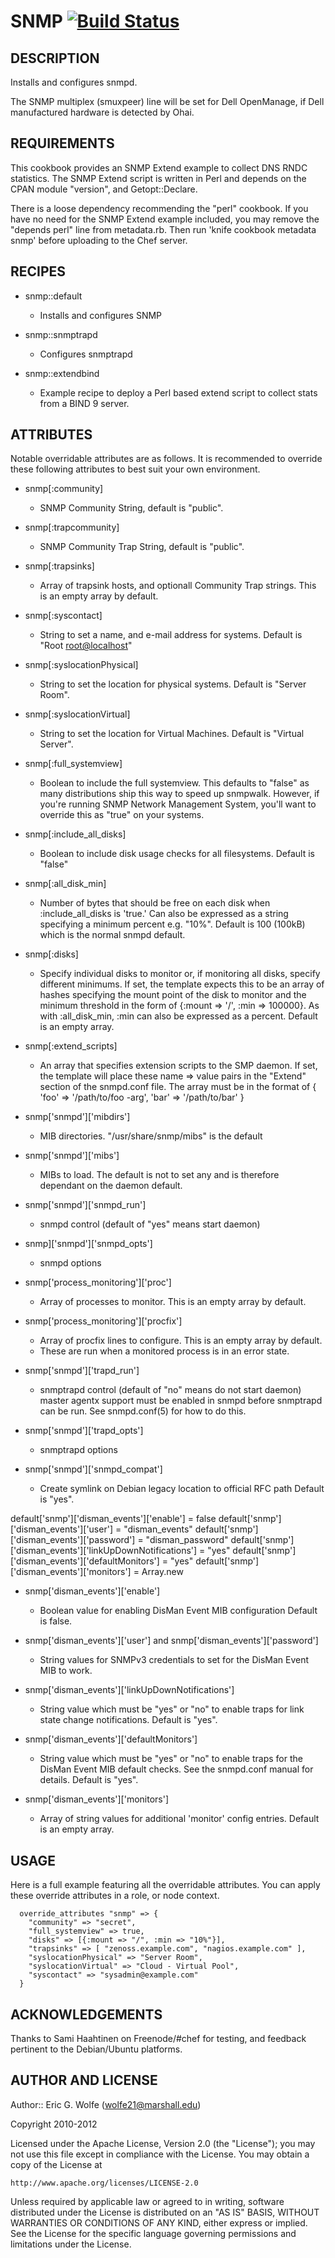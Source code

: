# SNMP [![Build Status](https://secure.travis-ci.org/atomic-penguin/cookbook-snmp.png?branch=master)](http://travis-ci.org/atomic-penguin/cookbook-snmp)

## DESCRIPTION

Installs and configures snmpd.

The SNMP multiplex (smuxpeer) line will be set for Dell OpenManage, if Dell
manufactured hardware is detected by Ohai.

## REQUIREMENTS

This cookbook provides an SNMP Extend example to collect DNS RNDC statistics.
The SNMP Extend script is written in Perl and depends on the CPAN module "version",
and Getopt::Declare.

There is a loose dependency recommending the "perl" cookbook.
If you have no need for the SNMP Extend example included, you may remove the
"depends perl" line from metadata.rb. Then run 'knife cookbook metadata snmp'
before uploading to the Chef server.

## RECIPES

* snmp::default
  - Installs and configures SNMP

* snmp::snmptrapd
  - Configures snmptrapd

* snmp::extendbind
  - Example recipe to deploy a Perl based extend script to collect stats
    from a BIND 9 server.

## ATTRIBUTES

Notable overridable attributes are as follows.  It is recommended to override
these following attributes to best suit your own environment.

* snmp[:community]
  - SNMP Community String, default is "public".

* snmp[:trapcommunity]
  - SNMP Community Trap String, default is "public".

* snmp[:trapsinks]
  - Array of trapsink hosts, and optionall Community Trap strings.
    This is an empty array by default.

* snmp[:syscontact]
  - String to set a name, and e-mail address for systems.
    Default is "Root <root@localhost>"

* snmp[:syslocationPhysical]
  - String to set the location for physical systems.
    Default is "Server Room".

* snmp[:syslocationVirtual]
  - String to set the location for Virtual Machines.
    Default is "Virtual Server".

* snmp[:full\_systemview]
  - Boolean to include the full systemview.
    This defaults to "false" as many distributions ship this way to speed up
     snmpwalk.  However, if you're running SNMP Network Management System,
     you'll want to override this as "true" on your systems.

* snmp[:include\_all\_disks]
  - Boolean to include disk usage checks for all filesystems.
    Default is "false"

* snmp[:all\_disk\_min]
  - Number of bytes that should be free on each disk when :include\_all\_disks 
    is 'true.'  Can also be expressed as a string specifying a minimum percent
    e.g. "10%".
    Default is 100 (100kB) which is the normal snmpd default.

* snmp[:disks]
  - Specify individual disks to monitor or, if monitoring all disks, specify 
    different minimums.  If set, the template expects this to be an 
    array of hashes specifying the mount point of the disk to monitor and
    the minimum threshold in the form of {:mount => '/', :min => 100000}.
    As with :all\_disk\_min, :min can also be expressed as a percent.
    Default is an empty array.

* snmp[:extend_scripts]
  - An array that specifies extension scripts to the SMP daemon. If set, the template 
    will place these name => value pairs in the "Extend" section of the snmpd.conf file.
    The array must be in the format of { 'foo' => '/path/to/foo -arg', 'bar' => '/path/to/bar' }

* snmp['snmpd']['mibdirs']
  - MIB directories.  "/usr/share/snmp/mibs" is the default

* snmp['snmpd']['mibs']
  - MIBs to load.  The default is not to set any and is therefore dependant
     on the daemon default.

* snmp['snmpd']['snmpd_run']
  - snmpd control (default of "yes" means start daemon)

* snmp]['snmpd']['snmpd_opts']
  - snmpd options

* snmp['process_monitoring']['proc']
  - Array of processes to monitor. This is an empty array by default.

* snmp['process_monitoring']['procfix']
  - Array of procfix lines to configure. This is an empty array by default.
  - These are run when a monitored process is in an error state.

* snmp['snmpd']['trapd_run']
  - snmptrapd control (default of "no" means do not start daemon)
    master agentx support must be enabled in snmpd before snmptrapd
    can be run.  See snmpd.conf(5) for how to do this.

* snmp['snmpd']['trapd_opts']
  - snmptrapd options

* snmp['snmpd']['snmpd_compat']
  - Create symlink on Debian legacy location to official RFC path
    Default is "yes".

default['snmp']['disman_events']['enable'] = false
default['snmp']['disman_events']['user'] = "disman_events"
default['snmp']['disman_events']['password'] = "disman_password"
default['snmp']['disman_events']['linkUpDownNotifications'] = "yes"
default['snmp']['disman_events']['defaultMonitors'] = "yes"
default['snmp']['disman_events']['monitors'] = Array.new

* snmp['disman_events']['enable']
  - Boolean value for enabling DisMan Event MIB configuration
    Default is false.

* snmp['disman_events']['user'] and snmp['disman_events']['password']
  - String values for SNMPv3 credentials to set for the DisMan Event MIB
    to work.

* snmp['disman_events']['linkUpDownNotifications']
  - String value which must be "yes" or "no" to enable traps for link
    state change notifications.
    Default is "yes".

* snmp['disman_events']['defaultMonitors']
  - String value which must be "yes" or "no" to enable traps for the
    DisMan Event MIB default checks. See the snmpd.conf manual for details.
    Default is "yes".

* snmp['disman_events']['monitors']
  - Array of string values for additional 'monitor' config entries.
    Default is an empty array.

## USAGE

Here is a full example featuring all the overridable attributes.
You can apply these override attributes in a role, or node context.

```
  override_attributes "snmp" => {
    "community" => "secret",
    "full_systemview" => true,
    "disks" => [{:mount => "/", :min => "10%"}],
    "trapsinks" => [ "zenoss.example.com", "nagios.example.com" ],
    "syslocationPhysical" => "Server Room",
    "syslocationVirtual" => "Cloud - Virtual Pool",
    "syscontact" => "sysadmin@example.com"
  }
```

## ACKNOWLEDGEMENTS

Thanks to Sami Haahtinen <zanaga> on Freenode/#chef for testing,
and feedback pertinent to the Debian/Ubuntu platforms.

## AUTHOR AND LICENSE

Author:: Eric G. Wolfe (<wolfe21@marshall.edu>)

Copyright 2010-2012

Licensed under the Apache License, Version 2.0 (the "License");
you may not use this file except in compliance with the License.
You may obtain a copy of the License at

    http://www.apache.org/licenses/LICENSE-2.0

Unless required by applicable law or agreed to in writing, software
distributed under the License is distributed on an "AS IS" BASIS,
WITHOUT WARRANTIES OR CONDITIONS OF ANY KIND, either express or implied.
See the License for the specific language governing permissions and
limitations under the License.
